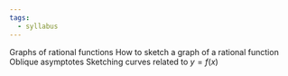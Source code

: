 ```yaml
---
tags:
  - syllabus
---
```


Graphs of rational functions
How to sketch a graph of a rational function
Oblique asymptotes
Sketching curves related to $y = f(x)$
